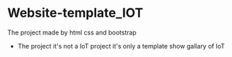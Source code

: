 # Website-template_IOT

The project made by html css and bootstrap
- The project it's not a IoT project it's only a template show gallary of IoT
